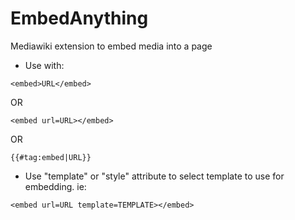 # EmbedAnything
Mediawiki extension to embed media into a page

* Use with:

```
<embed>URL</embed>
```

OR

```
<embed url=URL></embed>
```

OR

```
{{#tag:embed|URL}}
```

* Use "template" or "style" attribute to select template to use for embedding. ie:

```
<embed url=URL template=TEMPLATE></embed>
```